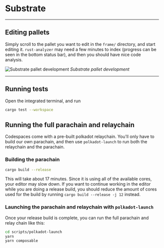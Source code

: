 # Substrate

---

## Editing pallets

Simply scroll to the pallet you want to edit in the `frame/` directory, and start editing it. 
`rust-analyzer` may need a few minutes to index (progress can be seen in the bottom status bar), 
and then you should have nice code analysis.

![Substrate pallet development](/img/codespaces/substrate-pallet-development.png)
*Substrate pallet development*

---

## Running tests

Open the integrated terminal, and run

```bash
cargo test --workspace
```

## Running the full parachain and relaychain

Codespaces come with a pre-built polkadot relaychain. You'll only have to build our own parachain, 
and then use `polkadot-launch` to run both the relaychain and the parachain.

### Building the parachain

```bash
cargo build --release
```

This will take about 17 minutes. Since it is using all of the available cores, your editor may slow down. 
If you want to continue working in the editor while you are doing a release build, 
you should reduce the amount of cores used for the build by running `cargo build --release -j 12` instead.


### Launching the parachain and relaychain with `polkadot-launch`

Once your release build is complete, you can run the full parachain and relay chain like this:

```bash
cd scripts/polkadot-launch
yarn
yarn composable
```
